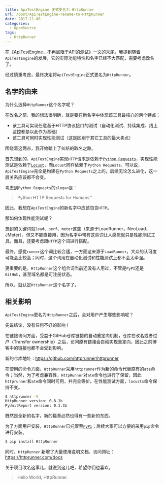 ```yaml
---
title: ApiTestEngine 正式更名为 HttpRunner
url: /post/ApiTestEngine-rename-to-HttpRunner
date: 2017-11-08
categories:
  - OpenSource
tags:
  - HttpRunner
---
```


在[《ApiTestEngine，不再局限于API的测试》][1]一文的末尾，我提到随着`ApiTestEngine`的发展，它的实际功能特性和名字已经不大匹配，需要考虑改名了。

经过慎重考虑，最终决定将`ApiTestEngine`正式更名为`HttpRunner`。

## 名字的由来

为什么选择`HttpRunner`这个名字呢？

在改名之前，我的想法很明确，就是要在新名字中体现该工具最核心的两个特点：

- 该工具可实现任意基于HTTP协议接口的测试（自动化测试、持续集成、线上监控都是以此作为基础）
- 该工具可同时实现性能测试（这是区别于其它工具的最大卖点）

围绕着这两点，我开始踏上了纠结的取名之路。

首先想到的，`ApiTestEngine`实现`HTTP`请求是依赖于[`Python Requests`][Requests]，实现性能测试是依赖于[`Locust`][Locust]，而`Locust`同样依赖于`Python Requests`。可以说，`ApiTestEngine`完全是构建在`Python Requests`之上的，后续无论怎么进化，这一层关系应该都不会变。

考虑到`Python Requests`的`slogan`是：

> Python HTTP Requests for Humans™

因此，我想在`ApiTestEngine`的新名字中应该包含`HTTP`。

那如何体现性能测试呢？

想到的关键词就`load`、`perf`、`meter`这些（来源于LoadRunner，NeoLoad，JMeter），但又不能直接用，因为名字中带有这些词让人感觉就只是性能测试工具。而且，还要考虑跟`HTTP`这个词进行搭配。

最终，感觉`runner`这个词比较合适，一方面这来源于`LoadRunner`，大众的认可度可能会比较高；同时，这个词用在自动化测试和性能测试上都不会太牵强。

更重要的是，`HttpRunner`这个组合词当前还没有人用过，不管是`PyPI`还是`GitHub`，甚至域名都是可注册状态。

所以，就认定`HttpRunner`这个名字了。

## 相关影响

`ApiTestEngine`更名为`HttpRunner`之后，会对用户产生哪些影响呢？

先说结论，没有任何不好的影响！

在链接访问方面，受益于GitHub仓库链接的自动重定向机制，仓库在改名或者过户（Transfer ownership）之后，访问原有链接会自动实现重定向，因此之前博客中的链接也都不会受到影响。

新的仓库地址：https://github.com/httprunner/httprunner

在使用的命令方面，`HttpRunner`采用`httprunner`作为新的命令代替原有的`ate`命令；当然，为了考虑兼容性，`HttpRunner`对`ate`命令也进行了保留，因此`httprunner`和`ate`命令同时可用，并完全等价。在性能测试方面，`locusts`命令保持不变。

```bash
$ httprunner -V
HttpRunner version: 0.8.1b
PyUnitReport version: 0.1.3b
```

既然是全新的名字，新的篇章必然也得有一些新的东西。

为了方面用户安装，`HttpRunner`已托管至[`PyPI`][PyPI]；后续大家可以方便的采用`pip`命令进行安装。

```bash
$ pip install HttpRunner
```

同时，`HttpRunner` 新增了大量使用说明文档，访问网址：https://httprunner.com/docs

关于项目改名这事儿，就说到这儿吧，希望你们也喜欢。

> Hello World, HttpRunner.



[1]: https://debugtalk.com/post/apitestengine-not-only-about-json-api/
[Requests]: http://python-requests.org
[Locust]: http://locust.io
[PyPI]: https://pypi.python.org/pypi/HttpRunner
